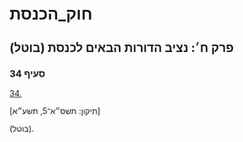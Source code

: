 # חוק_הכנסת

## פרק ח׳: נציב הדורות הבאים לכנסת (בוטל)

### סעיף 34

[34.](https://he.wikisource.org/wiki/%D7%97%D7%95%D7%A7_%D7%94%D7%9B%D7%A0%D7%A1%D7%AA#%D7%A1%D7%A2%D7%99%D7%A3_34)

[תיקון: תשס״א־5, תשע״א]

(בוטל).